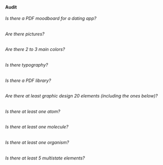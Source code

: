 #### Audit

###### Is there a PDF moodboard for a dating app?
###### Are there pictures?
###### Are there 2 to 3 main colors?
###### Is there typography?
###### Is there a PDF library?
###### Are there at least graphic design 20 elements (including the ones below)?
###### Is there at least one atom?
###### Is there at least one molecule?
###### Is there at least one organism?
###### Is there at least 5 multistate elements?